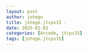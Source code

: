 ```yaml
---
layout: post
author: jotego
title: jotego.jtcps15 - 
date: 2025-01-01
categories: [Arcade, jtcps15]
tags: [jotego.jtcps15]
---
```


